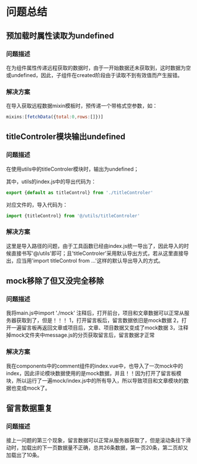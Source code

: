 # 问题总结

## 预加载时属性读取为undefined

### 问题描述

在为组件属性传递远程获取的数据时，由于一开始数据还未获取到，这时数据为空或undefined，因此，子组件在created阶段由于读取不到有效值而产生报错。

### 解决方案

在导入获取远程数据mixin模板时，预传递一个带格式空参数，如：

```javascript
mixins:[fetchData({total:0,rows:[]})]
```

## titleControler模块输出undefined

### 问题描述

在使用utils中的titleControler模块时，输出为undefined；

其中，utils的index.js中的导出代码为：

```javascript
export {default as titleControl} from './titleControler'
```

对应文件的，导入代码为：

```javascript
import {titleControl} from '@/utils/titleControler'
```

### 解决方案

这里是导入路径的问题，由于工具函数已经由index.js统一导出了，因此导入的时候直接书写'@/utils'即可；且'titleControler'采用默认导出方式，若从这里直接导出，应当用'import titleControl from ...'这样的默认导出导入的方式。

## mock移除了但又没完全移除

### 问题描述

我将main.js中import './mock' 注释后，打开前台，项目和文章数据可以正常从服务器获取到了，但是！！！
1，打开留言板后，留言数据依旧是mock数据
2，打开一遍留言板再返回文章或项目后，文章、项目数据又变成了mock数据
3，注释掉mock文件夹中message.js的分页获取留言后，留言数据才正常

### 解决方案
我在components中的comment组件的index.vue中，也导入了一次mock中的index，因此评论模块数据使用的是mock数据，并且！！因为打开了留言板模块，所以运行了一遍mock/index.js中的所有导入，所以导致项目和文章模块的数据也变成mock了。

## 留言数据重复

### 问题描述

接上一问题的第三个现象，留言数据可以正常从服务器获取了，但是滚动条往下滑动时，加载出的下一页数据量不正确，总共26条数据，第一页20条，第二页却又加载出了10条。